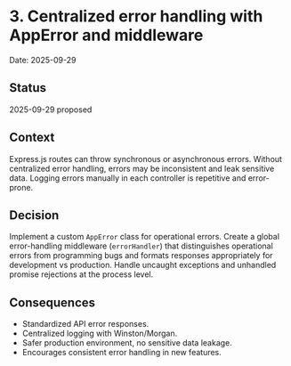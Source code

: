 # 3. Centralized error handling with AppError and middleware

Date: 2025-09-29

## Status

2025-09-29 proposed

## Context

Express.js routes can throw synchronous or asynchronous errors. Without centralized error handling, errors may be inconsistent and leak sensitive data. Logging errors manually in each controller is repetitive and error-prone.

## Decision

Implement a custom `AppError` class for operational errors. Create a global error-handling middleware (`errorHandler`) that distinguishes operational errors from programming bugs and formats responses appropriately for development vs production. Handle uncaught exceptions and unhandled promise rejections at the process level.

## Consequences

- Standardized API error responses.
- Centralized logging with Winston/Morgan.
- Safer production environment, no sensitive data leakage.
- Encourages consistent error handling in new features.
